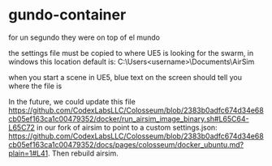 # gundo-container
for un segundo they were on top of el mundo


the settings file must be copied to where UE5 is looking for the swarm, in windows this location default is:
C:\Users\<username>\Documents\AirSim

when you start a scene in UE5, blue text on the screen should tell you where the file is

In the future, we could update this file https://github.com/CodexLabsLLC/Colosseum/blob/2383b0adfc674d34e68cb05ef163ca1c00479352/docker/run_airsim_image_binary.sh#L65C64-L65C72 in our fork of airsim to point to a custom settings.json: https://github.com/CodexLabsLLC/Colosseum/blob/2383b0adfc674d34e68cb05ef163ca1c00479352/docs/pages/colosseum/docker_ubuntu.md?plain=1#L41. Then rebuild airsim.
